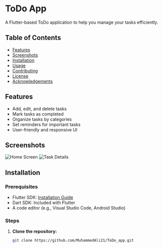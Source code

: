# ToDo App

A Flutter-based ToDo application to help you manage your tasks efficiently.

## Table of Contents
- [Features](#features)
- [Screenshots](#screenshots)
- [Installation](#installation)
- [Usage](#usage)
- [Contributing](#contributing)
- [License](#license)
- [Acknowledgements](#acknowledgements)

## Features
- Add, edit, and delete tasks
- Mark tasks as completed
- Organize tasks by categories
- Set reminders for important tasks
- User-friendly and responsive UI

## Screenshots
![Home Screen](screenshots/home.png)
![Task Details](screenshots/task_details.png)

## Installation

### Prerequisites
- Flutter SDK: [Installation Guide](https://docs.flutter.dev/get-started/install)
- Dart SDK: Included with Flutter
- A code editor (e.g., Visual Studio Code, Android Studio)

### Steps
1. **Clone the repository:**
   ```bash
   git clone https://github.com/MuhammedAli21/ToDo_app.git
